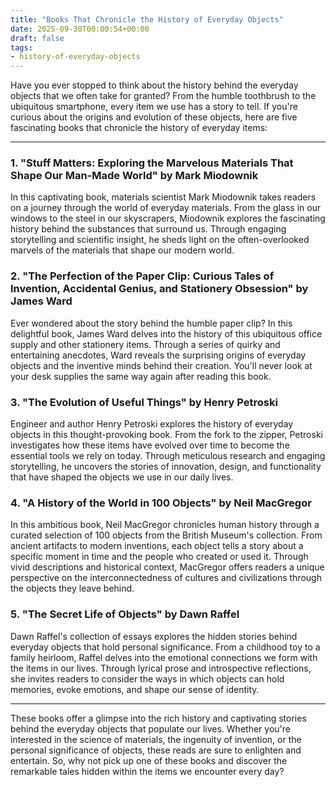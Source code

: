 ```yaml
---
title: "Books That Chronicle the History of Everyday Objects"
date: 2025-09-30T00:00:54+00:00
draft: false
tags:
- history-of-everyday-objects
---
```


Have you ever stopped to think about the history behind the everyday objects that we often take for granted? From the humble toothbrush to the ubiquitous smartphone, every item we use has a story to tell. If you're curious about the origins and evolution of these objects, here are five fascinating books that chronicle the history of everyday items:

---

### 1. "Stuff Matters: Exploring the Marvelous Materials That Shape Our Man-Made World" by Mark Miodownik

In this captivating book, materials scientist Mark Miodownik takes readers on a journey through the world of everyday materials. From the glass in our windows to the steel in our skyscrapers, Miodownik explores the fascinating history behind the substances that surround us. Through engaging storytelling and scientific insight, he sheds light on the often-overlooked marvels of the materials that shape our modern world.

### 2. "The Perfection of the Paper Clip: Curious Tales of Invention, Accidental Genius, and Stationery Obsession" by James Ward

Ever wondered about the story behind the humble paper clip? In this delightful book, James Ward delves into the history of this ubiquitous office supply and other stationery items. Through a series of quirky and entertaining anecdotes, Ward reveals the surprising origins of everyday objects and the inventive minds behind their creation. You'll never look at your desk supplies the same way again after reading this book.

### 3. "The Evolution of Useful Things" by Henry Petroski

Engineer and author Henry Petroski explores the history of everyday objects in this thought-provoking book. From the fork to the zipper, Petroski investigates how these items have evolved over time to become the essential tools we rely on today. Through meticulous research and engaging storytelling, he uncovers the stories of innovation, design, and functionality that have shaped the objects we use in our daily lives.

### 4. "A History of the World in 100 Objects" by Neil MacGregor

In this ambitious book, Neil MacGregor chronicles human history through a curated selection of 100 objects from the British Museum's collection. From ancient artifacts to modern inventions, each object tells a story about a specific moment in time and the people who created or used it. Through vivid descriptions and historical context, MacGregor offers readers a unique perspective on the interconnectedness of cultures and civilizations through the objects they leave behind.

### 5. "The Secret Life of Objects" by Dawn Raffel

Dawn Raffel's collection of essays explores the hidden stories behind everyday objects that hold personal significance. From a childhood toy to a family heirloom, Raffel delves into the emotional connections we form with the items in our lives. Through lyrical prose and introspective reflections, she invites readers to consider the ways in which objects can hold memories, evoke emotions, and shape our sense of identity.

---

These books offer a glimpse into the rich history and captivating stories behind the everyday objects that populate our lives. Whether you're interested in the science of materials, the ingenuity of invention, or the personal significance of objects, these reads are sure to enlighten and entertain. So, why not pick up one of these books and discover the remarkable tales hidden within the items we encounter every day?